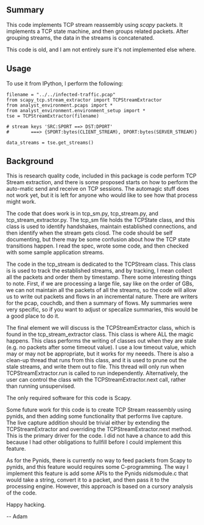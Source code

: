 
## Summary

This code implements TCP stream reassembly using _scapy_ packets.  It
implements a TCP state machine, and then groups related packets.  After
grouping streams, the data in the streams is concatenated.

This code is old, and I am not entirely sure it's not implemented else where.

## Usage

To use it from IPython, I perform the following:

```
filename = "../../infected-traffic.pcap"
from scapy_tcp.stream_extractor import TCPStreamExtractor
from analyst_environment.pcaps import *
from analyst_environment.environment_setup import *
tse = TCPStreamExtractor(filename)

# stream keys 'SRC:SPORT ==> DST:DPORT' 
#        ===> {SPORT:bytes(CLIENT_STREAM), DPORT:bytes(SERVER_STREAM)}

data_streams = tse.get_streams()
```


## Background 

This is research quality code, included in this package is code 
perform TCP Stream extraction, and there is some proposed starts
on how to perform the auto-matic send and receive on TCP sessions.
The automagic stuff does not work yet, but it is left for anyone 
who would like to see how that process might work.

The code that does work is in tcp_sm.py, tcp_stream.py, and 
tcp_stream_extractor.py.  The tcp_sm file holds the TCPState class,
and this class is used to identify handshakes, maintain established
connections, and then identify when the stream gets closd.  The code
should be self documenting, but there may be some confusion about how
the TCP state transitions happen.  I read the spec, wrote some code, 
and then checked with some sample application streams.

The code in the tcp_stream is dedicated to the TCPStream class.  This 
class is is used to track the established streams, and by tracking, I 
mean collect all the packets and order them by timestamp.  There some
interesting things to note.  First, if we are processing a large file,
say like on the order of GBs, we can not maintain all the packets of all
the streams, so the code will allow us to write out packets and flows in
an incremental nature.  There are writers for the pcap, couchdb, and then
a summary of flows.  My summaries were very specific, so if you want to
adjust or specalize summaries, this would be a good place to do it.

The final element we will discuss is the TCPStreamExtractor class, which 
is found in the tcp_stream_extractor class.  This class is where ALL the 
magic happens.  This class performs the writing of classes out when they 
are stale (e.g. no packets after some timeout value).  I use a low timeout
value, which may or may not be appropriate, but it works for my neeeds.
There is also a clean-up thread that runs from this class, and it is
used to prune out the stale streams, and write them out to file.   This 
thread will only run when TCPStreamExtractor.run is called to run 
independently.  Alternatively, the user can control the class with the 
TCPStreamExtractor.next call, rather than running unsupervised.  

The only required software for this code is Scapy.  


Some future work for this code is to create TCP Stream reassembly using 
pynids, and then adding some functionality that performs live capture.  
The live capture addition should be trivial either by extending the 
TCPStreamExtractor and overriding the TCPStreamExtractor.next method.  
This is the primary driver for the code.  I did not have a chance to add
this because I had other obligations to fullfill before I could implement
this feature.  

As for the Pynids, there is currently no way to feed packets from Scapy 
to pynids, and this feature would requires some C-programming.  The way I
implement this feature is add some APIs to the Pynids nidsmodule.c that 
would take a string, convert it to a packet, and then pass it to the 
processing engine.  However, this approach is based on a cursory analysis
of the code.





Happy hacking.

-- Adam
